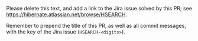 Please delete this text, and add a link to the Jira issue solved by this PR;
see https://hibernate.atlassian.net/browse/HSEARCH.

Remember to prepend the title of this PR, as well as all commit messages,
with the key of the Jira issue (`HSEARCH-<digits>`).
